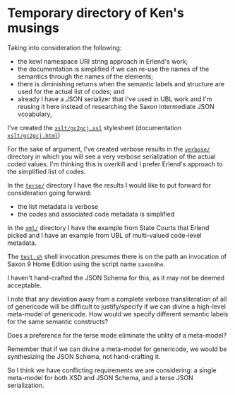 # Temporary directory of Ken's musings

Taking into consideration the following:
- the kewl namespace URI string approach in Erlend's work;
- the documentation is simplified if we can re-use the names of the semantics through the names of the elements;
- there is diminishing returns when the semantic labels and structure are used for the actual list of codes; and
- already I have a JSON serializer that I've used in UBL work and I'm reusing it here instead of researching the Saxon intermediate JSON vcoabulary,

I've created the [`xslt/gc2gcj.xsl`](xslt/gc2gcj.xsl) stylesheet (documentation [`xslt/gc2gcj.html`](xslt/gc2gcj.html))

For the sake of argument, I've created verbose results in the [`verbose/`](verbose/) directory in which you will see a very verbose serialization of the actual coded values. I'm thinking this is overkill and I prefer Erlend's approach to the simplified list of codes.

In the [`terse/`](terse/) directory I have the results I would like to put forward for consideration going forward:
- the list metadata is verbose
- the codes and associated code metadata is simplified

In the [`xml/`](xml/) directory I have the example from State Courts that Erlend picked and I have an example from UBL of multi-valued code-level metadata.

The [`test.sh`](test.sh) shell invocation presumes there is on the path an invocation of Saxon 9 Home Edition using the script name `saxon9he`.

I haven't hand-crafted the JSON Schema for this, as it may not be deemed acceptable.

I note that any deviation away from a complete verbose transliteration of all of genericode will be difficult to justify/specify if we can divine a high-level meta-model of genericode. How would we specify different semantic labels for the same semantic constructs? 

Does a preference for the terse mode eliminate the utility of a meta-model?

Remember that if we can divine a meta-model for genericode, we would be synthesizing the JSON Schema, not hand-crafting it.

So I think we have conflicting requirements we are considering: a single meta-model for both XSD and JSON Schema, and a terse JSON serialization.
